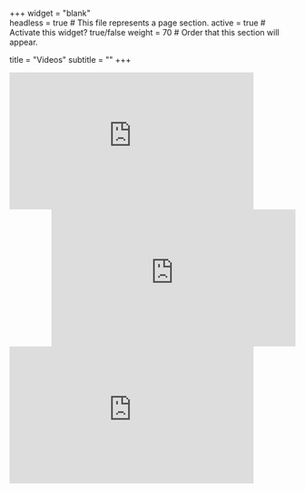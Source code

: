 +++
widget = "blank"  
headless = true  # This file represents a page section.
active = true  # Activate this widget? true/false
weight = 70  # Order that this section will appear.

title = "Videos"
subtitle = ""
+++
                                                                                          
<div style="float:left;">
	<iframe frameborder="0" id="youtube" src="https://www.youtube.com/embed/2RJtDc5HjDQ" title="YouTube video player" width="430" height="241" class="graphic"></iframe>
</div>

<div style="float:right;">
	<iframe frameborder="0" id="youtube" src="https://www.youtube.com/embed/C9_jVWhoJW0" title="YouTube video player" width="430" height="241" class="graphic"></iframe>
</div>

<div style="float:left;">
	<iframe frameborder="0" id="youtube" src="https://www.youtube.com/embed/1d8nbIJsIXI" title="YouTube video player" width="430" height="241" class="graphic"></iframe>
</div>
